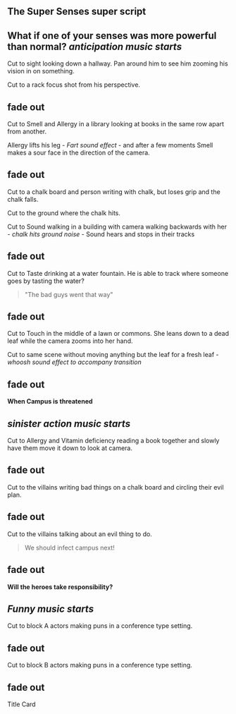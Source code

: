 ## The Super Senses super script

**What if one of your senses was more powerful than normal?**
*anticipation music starts*
---
Cut to sight looking down a hallway. Pan around him to see him zooming his vision in on something. 

Cut to a rack focus shot from his perspective.

fade out
---

Cut to Smell and Allergy in a library looking at books in the same row apart from another.

Allergy lifts his leg - *Fart sound effect* - and after a few moments Smell makes a sour face in the direction of the camera.

fade out
---

Cut to a chalk board and person writing with chalk, but loses grip and the chalk falls.

Cut to the ground where the chalk hits.

Cut to Sound walking in a building with camera walking backwards with her - *chalk hits ground noise* - Sound hears and stops in their tracks

fade out
---

Cut to Taste drinking at a water fountain. He is able to track where someone goes by tasting the water?

> "The bad guys went that way"

fade out
---

Cut to Touch in the middle of a lawn or commons. She leans down to a dead leaf while the camera zooms into her hand.

Cut to same scene without moving anything but the leaf for a fresh leaf - *whoosh sound effect to accompany transition*

fade out
---

**When Campus is threatened**

*sinister action music starts*
---

Cut to Allergy and Vitamin deficiency reading a book together and slowly have them move it down to look at camera.

fade out
---

Cut to the villains writing bad things on a chalk board and circling their evil plan.

fade out
---

Cut to the villains talking about an evil thing to do.

>We should infect campus next!

fade out
---

**Will the heroes take responsibility?**

*Funny music starts*
---

Cut to block A actors making puns in a conference type setting.

fade out
---

Cut to block B actors making puns in a conference type setting.

fade out
---

Title Card
